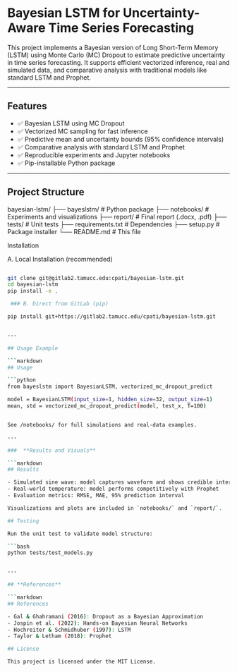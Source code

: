 # Bayesian LSTM for Uncertainty-Aware Time Series Forecasting

This project implements a Bayesian version of Long Short-Term Memory (LSTM) using Monte Carlo (MC) Dropout to estimate predictive uncertainty in time series forecasting. It supports efficient vectorized inference, real and simulated data, and comparative analysis with traditional models like standard LSTM and Prophet.

---

##  Features

- ✅ Bayesian LSTM using MC Dropout
- ✅ Vectorized MC sampling for fast inference
- ✅ Predictive mean and uncertainty bounds (95% confidence intervals)
- ✅ Comparative analysis with standard LSTM and Prophet
- ✅ Reproducible experiments and Jupyter notebooks
- ✅ Pip-installable Python package

---

## Project Structure

bayesian-lstm/
├── bayeslstm/ # Python package
├── notebooks/ # Experiments and visualizations
├── report/ # Final report (.docx, .pdf)
├── tests/ # Unit tests
├── requirements.txt # Dependencies
├── setup.py # Package installer
└── README.md # This file

Installation

 A. Local Installation (recommended)

```bash

git clone git@gitlab2.tamucc.edu:cpati/bayesian-lstm.git
cd bayesian-lstm
pip install -e .

 ### B. Direct from GitLab (pip)

pip install git+https://gitlab2.tamucc.edu/cpati/bayesian-lstm.git


---

## Usage Example

```markdown
## Usage

```python
from bayeslstm import BayesianLSTM, vectorized_mc_dropout_predict

model = BayesianLSTM(input_size=1, hidden_size=32, output_size=1)
mean, std = vectorized_mc_dropout_predict(model, test_x, T=100)


See /notebooks/ for full simulations and real-data examples.

---

###  **Results and Visuals**

```markdown
## Results

- Simulated sine wave: model captures waveform and shows credible intervals
- Real-world temperature: model performs competitively with Prophet
- Evaluation metrics: RMSE, MAE, 95% prediction interval

Visualizations and plots are included in `notebooks/` and `report/`.

## Testing

Run the unit test to validate model structure:

```bash
python tests/test_models.py


---

## **References**

```markdown
## References

- Gal & Ghahramani (2016): Dropout as a Bayesian Approximation
- Jospin et al. (2022): Hands-on Bayesian Neural Networks
- Hochreiter & Schmidhuber (1997): LSTM
- Taylor & Letham (2018): Prophet

## License

This project is licensed under the MIT License.

